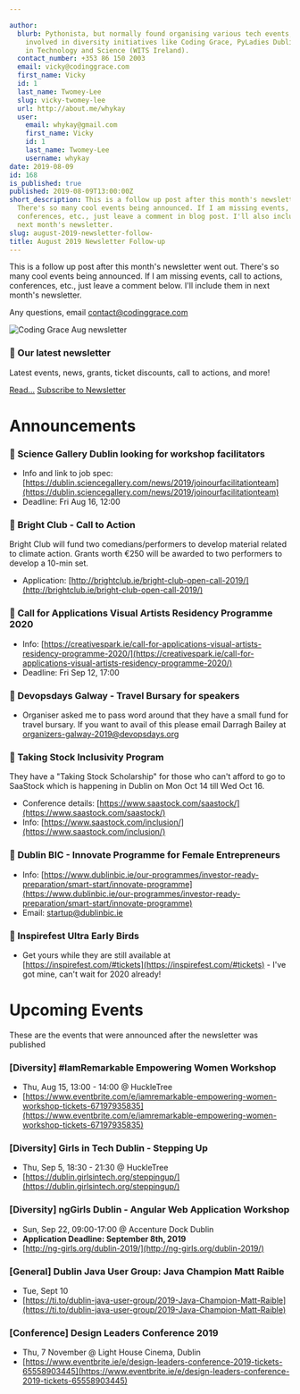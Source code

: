 ```yaml
---

author:
  blurb: Pythonista, but normally found organising various tech events, and now heavily
    involved in diversity initiatives like Coding Grace, PyLadies Dublin, and Women
    in Technology and Science (WITS Ireland).
  contact_number: +353 86 150 2003
  email: vicky@codinggrace.com
  first_name: Vicky
  id: 1
  last_name: Twomey-Lee
  slug: vicky-twomey-lee
  url: http://about.me/whykay
  user:
    email: whykay@gmail.com
    first_name: Vicky
    id: 1
    last_name: Twomey-Lee
    username: whykay
date: 2019-08-09
id: 168
is_published: true
published: 2019-08-09T13:00:00Z
short_description: This is a follow up post after this month's newsletter went out.
  There's so many cool events being announced. If I am missing events, call to actions,
  conferences, etc., just leave a comment in blog post. I'll also include them in
  next month's newsletter.
slug: august-2019-newsletter-follow-
title: August 2019 Newsletter Follow-up
---
```


This is a follow up post after this month's newsletter went out. There's so many cool events being announced. If I am missing events, call to actions, conferences, etc., just leave a comment below. I'll include them in next month's newsletter.

Any questions, email <a href="mailto:contact@codinggrace.com">contact@codinggrace.com</a>

<div class="row">
  <div class="col-sm-6 col-md-12">
    <div class="thumbnail">
      <img src="https://gallery.mailchimp.com/8612b25618972d14df5c6a1fb/images/958bcc10-3457-4088-bbd2-b89e797bc213.png" alt="Coding Grace Aug newsletter">
      <div class="caption">
        <h3>📰 Our latest newsletter</h3>
        <p>Latest events, news, grants, ticket discounts, call to actions, and more!</p>
        <p><a href="https://mailchi.mp/9e465a269c0d/cg-aug19-newsletter" class="btn btn-primary" role="button">Read...</a> <a href="https://codinggrace.com" class="btn btn-default" role="button">Subscribe to Newsletter</a></p>
      </div>
    </div>
  </div>
</div>

# Announcements

### 📢 Science Gallery Dublin looking for workshop facilitators
* Info and link to job spec: [https://dublin.sciencegallery.com/news/2019/joinourfacilitationteam](https://dublin.sciencegallery.com/news/2019/joinourfacilitationteam)
* Deadline: Fri Aug 16, 12:00

### 📢 Bright Club - Call to Action
Bright Club will fund two comedians/performers to develop material related to climate action.
Grants worth €250 will be awarded to two performers to develop a 10-min set.

* Application: [http://brightclub.ie/bright-club-open-call-2019/](http://brightclub.ie/bright-club-open-call-2019/)

### 📢 Call for Applications Visual Artists Residency Programme 2020
* Info: [https://creativespark.ie/call-for-applications-visual-artists-residency-programme-2020/](https://creativespark.ie/call-for-applications-visual-artists-residency-programme-2020/)
* Deadline: Fri Sep 12, 17:00

### 🌈 Devopsdays Galway - Travel Bursary for speakers
* Organiser asked me to pass word around that they have a small fund for travel bursary. If you want to avail of this please email Darragh Bailey at <a href="mailto:organizers-galway-2019@devopsdays.org">organizers-galway-2019@devopsdays.org</a>

### 🌈 Taking Stock Inclusivity Program
They have a "Taking Stock Scholarship" for those who can't afford to go to SaaStock which is happening in Dublin on 
Mon Oct 14 till Wed Oct 16. 

* Conference details: [https://www.saastock.com/saastock/](https://www.saastock.com/saastock/)
* Info: [https://www.saastock.com/inclusion/](https://www.saastock.com/inclusion/)

### 💼 Dublin BIC - Innovate Programme for Female Entrepreneurs
* Info: [https://www.dublinbic.ie/our-programmes/investor-ready-preparation/smart-start/innovate-programme](https://www.dublinbic.ie/our-programmes/investor-ready-preparation/smart-start/innovate-programme)
* Email: <a href="mailto:startup@dublinbic.ie">startup@dublinbic.ie</a>

### 🎫 Inspirefest Ultra Early Birds
* Get yours while they are still available at [https://inspirefest.com/#tickets](https://inspirefest.com/#tickets) - I've got mine, can't wait for 2020 already!

# Upcoming Events
These are the events that were announced after the newsletter was published

### [Diversity] #IamRemarkable Empowering Women Workshop
* Thu, Aug 15, 13:00 - 14:00 @ HuckleTree
* [https://www.eventbrite.com/e/iamremarkable-empowering-women-workshop-tickets-67197935835](https://www.eventbrite.com/e/iamremarkable-empowering-women-workshop-tickets-67197935835)

### [Diversity] Girls in Tech Dublin - Stepping Up
* Thu, Sep 5, 18:30 - 21:30 @ HuckleTree
* [https://dublin.girlsintech.org/steppingup/](https://dublin.girlsintech.org/steppingup/)

### [Diversity] ngGirls Dublin - Angular Web Application Workshop
* Sun, Sep 22, 09:00-17:00 @ Accenture Dock Dublin
* **Application Deadline: September 8th, 2019**
* [http://ng-girls.org/dublin-2019/](http://ng-girls.org/dublin-2019/)

### [General] Dublin Java User Group: Java Champion Matt Raible
* Tue, Sept 10
* [https://ti.to/dublin-java-user-group/2019-Java-Champion-Matt-Raible](https://ti.to/dublin-java-user-group/2019-Java-Champion-Matt-Raible)

### [Conference] Design Leaders Conference 2019
* Thu, 7 November @ Light House Cinema, Dublin
* [https://www.eventbrite.ie/e/design-leaders-conference-2019-tickets-65558903445](https://www.eventbrite.ie/e/design-leaders-conference-2019-tickets-65558903445)
